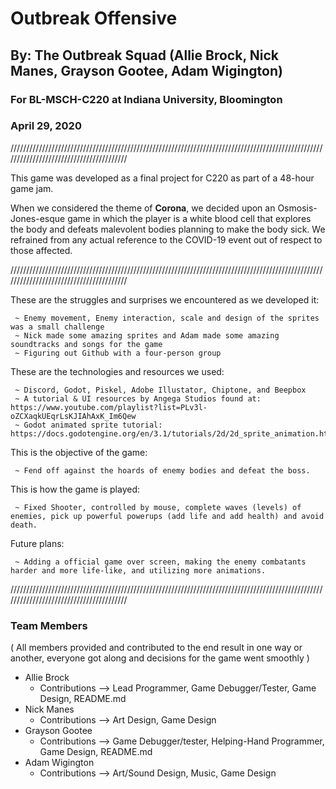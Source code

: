# Outbreak Offensive
## By: The Outbreak Squad (Allie Brock, Nick Manes, Grayson Gootee, Adam Wigington)
### For BL-MSCH-C220 at Indiana University, Bloomington
### April 29, 2020

////////////////////////////////////////////////////////////////////////////////////////////////////////////////////////////////////////

This game was developed as a final project for C220 as part of a 48-hour game jam. 

When we considered the theme of **Corona**, we decided upon an Osmosis-Jones-esque game in which the player is a white blood cell that explores the body and defeats malevolent bodies planning to make the body sick. We refrained from any actual reference to the COVID-19 event out of respect to those affected.

////////////////////////////////////////////////////////////////////////////////////////////////////////////////////////////////////////

These are the struggles and surprises we encountered as we developed it:

     ~ Enemy movement, Enemy interaction, scale and design of the sprites was a small challenge 
     ~ Nick made some amazing sprites and Adam made some amazing soundtracks and songs for the game
     ~ Figuring out Github with a four-person group

These are the technologies and resources we used:
     
     ~ Discord, Godot, Piskel, Adobe Illustator, Chiptone, and Beepbox
     ~ A tutorial & UI resources by Angega Studios found at: https://www.youtube.com/playlist?list=PLv3l-oZCXaqkUEqrLsKJIAhAxK_Im6Qew
     ~ Godot animated sprite tutorial: https://docs.godotengine.org/en/3.1/tutorials/2d/2d_sprite_animation.html
     
This is the objective of the game:
     
     ~ Fend off against the hoards of enemy bodies and defeat the boss.
     
This is how the game is played:

     ~ Fixed Shooter, controlled by mouse, complete waves (levels) of enemies, pick up powerful powerups (add life and add health) and avoid death.
     
Future plans:
     
     ~ Adding a official game over screen, making the enemy combatants harder and more life-like, and utilizing more animations.

////////////////////////////////////////////////////////////////////////////////////////////////////////////////////////////////////////

### Team Members

( All members provided and contributed to the end result in one way or another, everyone got along and decisions for the game went smoothly ) 

  * Allie Brock
    * Contributions --> Lead Programmer, Game Debugger/Tester, Game Design, README.md
  * Nick Manes
    * Contributions --> Art Design, Game Design
  * Grayson Gootee
    * Contributions --> Game Debugger/tester, Helping-Hand Programmer, Game Design, README.md
  * Adam Wigington
    * Contributions --> Art/Sound Design, Music, Game Design

